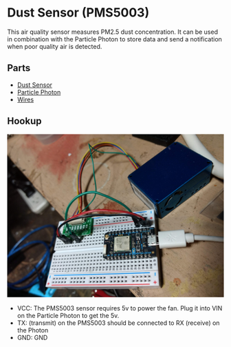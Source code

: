 # Dust Sensor (PMS5003)

This air quality sensor measures PM2.5 dust concentration. It can be used in combination with the Particle Photon to store data and send a notification when poor quality air is detected.

## Parts

- [Dust Sensor](https://www.adafruit.com/product/3686)
- [Particle Photon](https://www.adafruit.com/product/2721)
- [Wires](https://www.adafruit.com/product/758)

## Hookup

![Image of Photon](images/photon_wiring.jpg)

- VCC: The PMS5003 sensor requires 5v to power the fan. Plug it into VIN on the Particle Photon to get the 5v.
- TX: (transmit) on the PMS5003 should be connected to RX (receive) on the Photon
- GND: GND
